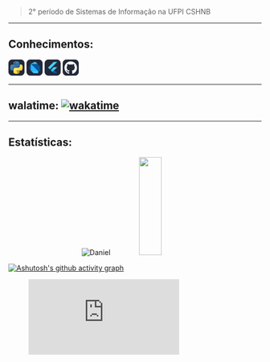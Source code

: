 
> 2° período de Sistemas de Informação na UFPI CSHNB

----


## Conhecimentos: 
<code><img height="32" src="https://github.com/tandpfun/skill-icons/blob/main/icons/Python-Dark.svg" alt="Python"/></code>
<code><img height="32" src="https://github.com/tandpfun/skill-icons/blob/main/icons/Dart-Dark.svg" alt="Dart"/></code>
<code><img height="32"
src="https://github.com/tandpfun/skill-icons/blob/main/icons/Flutter-Dark.svg" alt="Flutter"/></code>
<code><img height="32" src="https://github.com/tandpfun/skill-icons/blob/main/icons/Github-Dark.svg" alt="Git"/></code>

---

## walatime: [![wakatime](https://wakatime.com/badge/user/018b5cfe-36d3-4466-8597-ce88ff5435c6.svg)](https://wakatime.com/@018b5cfe-36d3-4466-8597-ce88ff5435c6)

---

## Estatísticas:

<div align="center">
  <img width="49%" height="195px" src="https://github-readme-stats.vercel.app/api?username=KauaHenSilva&show_icons=true&count_private-true&hide_border=true&title_color=596087&icon_color=596087&text_color=ffffff&bg_color=0d1117" alt=Daniel Rodrigues Github Stats" />
<img width="30%" height="195px" src="https://github-readme-stats.vercel.app/api/top-langs/?username=KauaHenSilva&layout=compact&hide_border=true&title_color=596087&text_color=ffffff&bg_color=0d1117" />
</div>

[![Ashutosh's github activity graph](https://github-readme-activity-graph.vercel.app/graph?username=KauaHenSilva&bg_color=0d1117&color=ffffff&line=596087&point=596087&area=true&hide_border=true)](https://github.com/ashutosh00710/github-readme-activity-graph)
 
<figure><embed src="https://wakatime.com/share/@KauaHenSilva/a0fe46e4-28fc-4963-8659-059204e49752.svg"></embed></figure>
